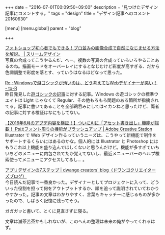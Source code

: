 +++
date = "2016-07-01T00:09:50+09:00"
description = "見つけたデザイン記事にコメントする。"
tags = "design"
title = "デザイン記事へのコメント 20160630"

[menu]
  [menu.global]
    parent = "blog"

+++

[フォトショップ初心者でもできる！プロ並みの画像合成で自然になじませる方法を解説。 | スリームデザイン](http://threem-design.com/web-design/synthesis2/)  
写真の合成ってこうやるんだ、へー。複数の写真の合成っていろいろやることあるのね。描画モードをオーバーレイにするとなじむけど彩度が高すぎる、だから色調調整で彩度を落とす、っていうはなるほどなって思った。

[Re : Windowsで游ゴシックが汚いのは、どう考えてもWebデザイナーが悪い！ - to-R](http://blog.webcreativepark.net/2016/06/29-231739.html)  
昨日発見した[遊ゴシックの記事](http://www.cherrypieweb.com/weblog/technical/20160629025615.php)に対する記事。Windows の遊ゴシックの標準ウエイトは Light じゃなくて Regular、その他もろもろ問題のある箇所が指摘されてる。記事に書いてあることを全部鵜呑みにしてはイカンねと思ったけど、両者の記事に対する検証はなにもしてない。

[【2016年6月のアプデ内容を検証！】ついにAiに「アセット書き出し」機能が搭載！ Psはフォント周りの機能がブラッシュアップ | Adobe Creative Station](https://blogs.adobe.com/creativestation/web-201606update-illustrator-photoshop)  
Illustrator で Web デザイン作るっていうニーズは、こうやって新機能で制作をサポートするくらいにはあるのかな。個人的には Illustrator と Photoshop にはもうこれ以上機能を盛り込んでほしくないと思うんだけど。機能が多すぎていちいちどのメニューに内包されてたか覚えてないし、最近メニューバーのヘルプ検索使ってメニューにアクセスしてるし... 。


[アプリデザインの7ステップ | dwango creators' blog（ドワンゴクリエイターズブログ）](http://creator.dwango.co.jp/7700.html)  
今日読んだ記事で一番良かった。デザイナーとしてプロジェクトに入って、どういった役割を担って何をアウトプットするか、順を追って説明されていてわかりやすかった。記事の文章はわかりやすく、言葉もキャッチーに感じるものが多かったので、しばらく記憶に残ってそう。

ガガガッと書いて、とくに見直さずに寝る。

文章は滅茶苦茶かもしれないが、このへんの整理は未来の俺がやってくれるはず。
